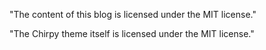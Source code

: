 "The content of this blog is licensed under the MIT license."

"The Chirpy theme itself is licensed under the MIT license."